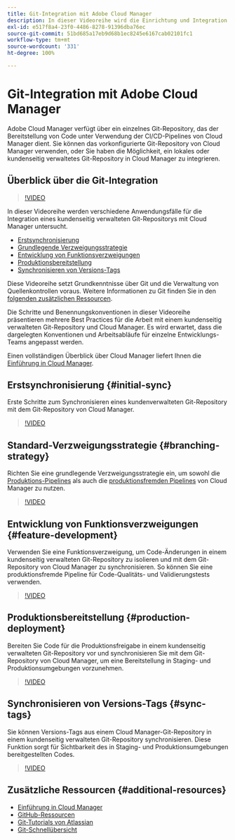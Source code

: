 ```yaml
---
title: Git-Integration mit Adobe Cloud Manager
description: In dieser Videoreihe wird die Einrichtung und Integration eines kundenseitig verwalteten (lokalen) Git-Repositorys mit Adobe Cloud Manager beschrieben.
exl-id: e517f8a4-23f0-4486-8278-91396dba76ec
source-git-commit: 51bd685a17eb9d68b1ec8245e6167cab02101fc1
workflow-type: tm+mt
source-wordcount: '331'
ht-degree: 100%

---
```



# Git-Integration mit Adobe Cloud Manager

Adobe Cloud Manager verfügt über ein einzelnes Git-Repository, das der Bereitstellung von Code unter Verwendung der CI/CD-Pipelines von Cloud Manager dient. Sie können das vorkonfigurierte Git-Repository von Cloud Manager verwenden, oder Sie haben die Möglichkeit, ein lokales oder kundenseitig verwaltetes Git-Repository in Cloud Manager zu integrieren.

## Überblick über die Git-Integration

>[!VIDEO](https://video.tv.adobe.com/v/28710/)

In dieser Videoreihe werden verschiedene Anwendungsfälle für die Integration eines kundenseitig verwalteten Git-Repositorys mit Cloud Manager untersucht.

* [Erstsynchronisierung](#initial-sync)
* [Grundlegende Verzweigungsstrategie](#branching-strategy)
* [Entwicklung von Funktionsverzweigungen](#feature-development)
* [Produktionsbereitstellung](#production-deployment)
* [Synchronisieren von Versions-Tags](#sync-tags)

Diese Videoreihe setzt Grundkenntnisse über Git und die Verwaltung von Quellenkontrollen voraus. Weitere Informationen zu Git finden Sie in den [folgenden zusätzlichen Ressourcen](#additional-resources).

Die Schritte und Benennungskonventionen in dieser Videoreihe präsentieren mehrere Best Practices für die Arbeit mit einem kundenseitig verwalteten Git-Repository und Cloud Manager. Es wird erwartet, dass die dargelegten Konventionen und Arbeitsabläufe für einzelne Entwicklungs-Teams angepasst werden.

Einen vollständigen Überblick über Cloud Manager liefert Ihnen die [Einführung in Cloud Manager](/help/introduction.md).

## Erstsynchronisierung {#initial-sync}

Erste Schritte zum Synchronisieren eines kundenverwalteten Git-Repository mit dem Git-Repository von Cloud Manager.

>[!VIDEO](https://video.tv.adobe.com/v/28711/?quality=12)

## Standard-Verzweigungsstrategie {#branching-strategy}

Richten Sie eine grundlegende Verzweigungsstrategie ein, um sowohl die [Produktions-Pipelines](/help/using/production-pipelines.md) als auch die [produktionsfremden Pipelines](/help/using/non-production-pipelines.md) von Cloud Manager zu nutzen.

>[!VIDEO](https://video.tv.adobe.com/v/28712/?quality=12)

## Entwicklung von Funktionsverzweigungen {#feature-development}

Verwenden Sie eine Funktionsverzweigung, um Code-Änderungen in einem kundenseitig verwalteten Git-Repository zu isolieren und mit dem Git-Repository von Cloud Manager zu synchronisieren. So können Sie eine produktionsfremde Pipeline für Code-Qualitäts- und Validierungstests verwenden.

>[!VIDEO](https://video.tv.adobe.com/v/28723/?quality=12)

## Produktionsbereitstellung {#production-deployment}

Bereiten Sie Code für die Produktionsfreigabe in einem kundenseitig verwalteten Git-Repository vor und synchronisieren Sie mit dem Git-Repository von Cloud Manager, um eine Bereitstellung in Staging- und Produktionsumgebungen vorzunehmen.

>[!VIDEO](https://video.tv.adobe.com/v/28724/?quality=12)

## Synchronisieren von Versions-Tags {#sync-tags}

Sie können Versions-Tags aus einem Cloud Manager-Git-Repository in einem kundenseitig verwalteten Git-Repository synchronisieren. Diese Funktion sorgt für Sichtbarkeit des in Staging- und Produktionsumgebungen bereitgestellten Codes.

>[!VIDEO](https://video.tv.adobe.com/v/28725/?quality=12)

## Zusätzliche Ressourcen {#additional-resources}

* [Einführung in Cloud Manager](/help/introduction.md)
* [GitHub-Ressourcen](https://docs.github.com/de/get-started/getting-started-with-git/set-up-git)
* [Git-Tutorials von Atlassian](https://www.atlassian.com/git/tutorials/what-is-version-control)
* [Git-Schnellübersicht](https://education.github.com/git-cheat-sheet-education.pdf)
